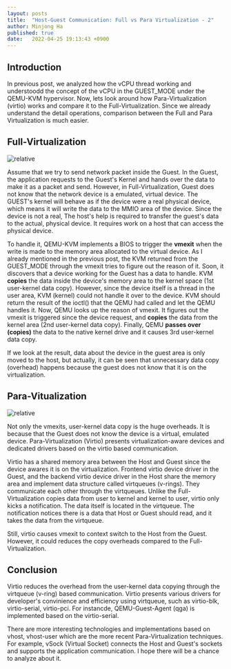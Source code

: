 ```yaml
---
layout: posts
title:  "Host-Guest Communication: Full vs Para Virtualization - 2"
author: Minjong Ha
published: true
date:   2022-04-25 19:13:43 +0900
---
```


## Introduction
In previous post, we analyzed how the vCPU thread working and understoodd the concept of the vCPU in the GUEST_MODE under the QEMU-KVM hypervisor.
Now, lets look around how Para-Virtualization (virtio) works and compare it to the Full-Virtualization.
Since we already understand the detail operations, comparison between the Full and Para Virtualization is much easier.

## Full-Virtualization

<!-- require proper image-->
<img data-action="zoom" src='{{ "../assets/images/_posts/2022-04-25-host-guest-communication/QEMU-KVM.png" | relative_url }}' alt='relative'>

Assume that we try to send network packet inside the Guest.
In the Guest, the application requests to the Guest's Kernel and hands over the data to make it as a packet and send.
However, in Full-Virtualization, Guest does not know that the network device is a emulated, virtual device.
The GUEST's kernel will behave as if the device were a real physical device, which means it will write the data to the MMIO area of the device.
Since the device is not a real, The host's help is required to transfer the guest's data to the actual, physical device.
It requires work on a host that can access the physical device.

<!-- It is not sure-->
To handle it, QEMU-KVM implements a BIOS to trigger the __vmexit__ when the write is made to the memory area allocated to the virtual device.
As I already mentioned in the previous post, the KVM returned from the GUEST_MODE through the vmexit tries to figure out the reason of it.
Soon, it discovers that a device working for the Guest has a data to handle.
KVM __copies__ the data inside the device's memory area to the kernel space (1st user-kernel data copy).
However, since the device itself is a thread in the user area, KVM (kernel) could not handle it over to the device.
KVM should return the result of the ioctl() that the QEMU had called and let the QEMU handles it.
Now, QEMU looks up the reason of vmexit.
It figures out the vmexit is triggered since the device request, and __copies__ the data from the kernel area (2nd user-kernel data copy).
Finally, QEMU __passes over (copies)__ the data to the native kernel drive and it causes 3rd user-kernel data copy.

If we look at the result, data about the device in the guest area is only moved to the host, but actually, it can be seen that unnecessary data copy (overhead) happens because the guest does not know that it is on the virtualization.


## Para-Vitualization

<!-- require proper image-->
<img data-action="zoom" src='{{ "../assets/images/_posts/2022-04-25-host-guest-communication/VIRTIO.png" | relative_url }}' alt='relative'>

Not only the vmexits, user-kernel data copy is the huge overheads.
It is because that the Guest does not know the device is a virtual, emulated device.
Para-Virtualization (Virtio) presents virtualization-aware devices and dedicated drivers based on the virtio based communication.

Virtio has a shared memory area between the Host and Guest since the device awares it is on the virtualization.
Frontend virtio device driver in the Guest, and the backend virtio device driver in the Host share the memory area and implement data structure called virtqueues (v-rings).
They communicate each other through the virtqueues.
Unlike the Full-Virtualization copies data from user to kernel and kernel to user, virtio only kicks a notification.
The data itself is located in the virtqueue.
The notification notices there is a data that Host or Guest should read, and it takes the data from the virtqueue.

Still, virtio causes vmexit to context switch to the Host from the Guest.
However, it could reduces the copy overheads compared to the Full-Virtualization.


<!---
## Experiment
--->

## Conclusion

Virtio reduces the overhead from the user-kernel data copying through the virtqueue (v-ring) based communication.
Virtio presents various drivers for developer's convinience and efficiency using virtqueue, such as virtio-blk, virtio-serial, virtio-pci.
For instancde, QEMU-Guest-Agent (qga) is implemented based on the virtio-serial.

There are more interesting technologies and implementations based on vhost, vhost-user which are the more recent Para-Virtualization techniques.
For example, vSock (Virtual Socket) connects the Host and Guest's sockets and supports the application communication.
I hope there will be a chance to analyze about it.


